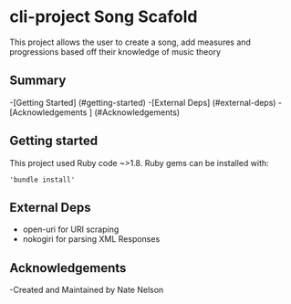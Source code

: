 # cli-project Song Scafold
This project allows the user to create a song, add measures and progressions based off their knowledge of music theory

## Summary
 -[Getting Started] (#getting-started)
 -[External Deps] (#external-deps)
 -[Acknowledgements ] (#Acknowledgements)

## Getting started
This project used Ruby code ~>1.8. 
Ruby gems can be installed with:
    
    'bundle install' 


## External Deps
* open-uri for URI scraping
* nokogiri for parsing XML Responses

## Acknowledgements

-Created and Maintained by Nate Nelson